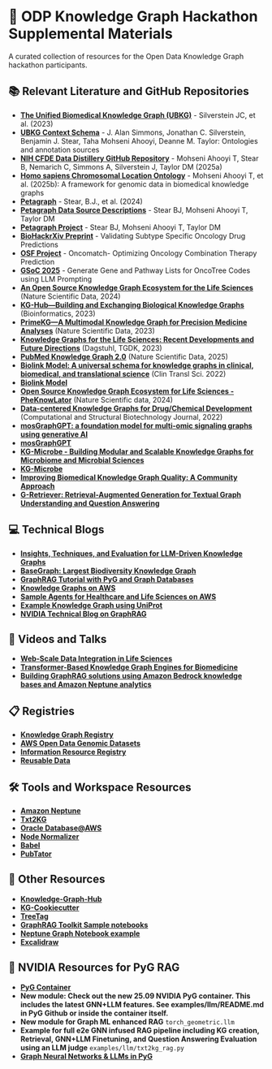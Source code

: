 # 🧬 ODP Knowledge Graph Hackathon Supplemental Materials

A curated collection of resources for the Open Data Knowledge Graph hackathon participants.

## 📚 Relevant Literature and GitHub Repositories

- **[The Unified Biomedical Knowledge Graph (UBKG)](https://github.com/x-atlas-consortia/ubkg-etl)** - Silverstein JC, et al. (2023)
- **[UBKG Context Schema](https://ubkg.docs.xconsortia.org/contexts/)** - J. Alan Simmons, Jonathan C. Silverstein, Benjamin J. Stear, Taha Mohseni Ahooyi, Deanne M. Taylor: Ontologies and annotation sources
- **[NIH CFDE Data Distillery GitHub Repository](https://github.com/nih-cfde/data-distillery)** - Mohseni Ahooyi T, Stear B, Nemarich C, Simmons A, Silverstein J, Taylor DM (2025a)
- **[Homo sapiens Chromosomal Location Ontology](https://doi.org/10.1038/s41597-024-04358-x)** - Mohseni Ahooyi T, et al. (2025b): A framework for genomic data in biomedical knowledge graphs
- **[Petagraph](https://doi.org/10.1038/s41597-024-04070-w)** - Stear, B.J., et al. (2024)
- **[Petagraph Data Source Descriptions](https://github.com/TaylorResearchLab/Petagraph/tree/main/Scientific_Data_2024)** - Stear BJ, Mohseni Ahooyi T, Taylor DM
- **[Petagraph Project](https://github.com/TaylorResearchLab/Petagraph)** - Stear BJ, Mohseni Ahooyi T, Taylor DM
- **[BioHackrXiv Preprint](https://osf.io/preprints/biohackrxiv/c5wtr_v1)** - Validating Subtype Specific Oncology Drug Predictions
- **[OSF Project](https://osf.io/vtq5f/download)** - Oncomatch- Optimizing Oncology Combination Therapy Prediction
- **[GSoC 2025](https://github.com/SuhasiniLulla/GSoC_2025)** - Generate Gene and Pathway Lists for OncoTree Codes using LLM Prompting
- **[An Open Source Knowledge Graph Ecosystem for the Life Sciences](https://www.nature.com/articles/s41597-024-03171-w)** (Nature Scientific Data, 2024)
- **[KG-Hub—Building and Exchanging Biological Knowledge Graphs](https://pmc.ncbi.nlm.nih.gov/articles/PMC10336030/)** (Bioinformatics, 2023)
- **[PrimeKG—A Multimodal Knowledge Graph for Precision Medicine Analyses](https://www.nature.com/articles/s41597-023-01960-3)** (Nature Scientific Data, 2023)
- **[Knowledge Graphs for the Life Sciences: Recent Developments and Future Directions](https://drops.dagstuhl.de/entities/document/10.4230/TGDK.1.1.5)** (Dagstuhl, TGDK, 2023)
- **[PubMed Knowledge Graph 2.0](https://www.nature.com/articles/s41597-025-05343-8)** (Nature Scientific Data, 2025)
- **[Biolink Model: A universal schema for knowledge graphs in clinical, biomedical, and translational science](https://ascpt.onlinelibrary.wiley.com/doi/10.1111/cts.13302)** (Clin Transl Sci. 2022)
- **[Biolink Model](https://biolink.github.io/biolink-model/)**
- **[Open Source Knowledge Graph Ecosystem for Life Sciences - PheKnowLator](https://pubmed.ncbi.nlm.nih.gov/38605048/)** (Nature Scientific data, 2024)
- **[Data-centered Knowledge Graphs for Drug/Chemical Development](https://www.sciencedirect.com/science/article/pii/S2001037022003956)** (Computational and Structural Biotechnology Journal, 2022)
- **[mosGraphGPT: a foundation model for multi-omic signaling graphs using generative AI](https://pmc.ncbi.nlm.nih.gov/articles/PMC11326168/)**
- **[mosGraphGPT](https://github.com/FuhaiLiAiLab/mosGraphGPT)**
- **[KG-Microbe - Building Modular and Scalable Knowledge Graphs for Microbiome and Microbial Sciences](https://www.biorxiv.org/content/10.1101/2025.02.24.639989v1)** 
- **[KG-Microbe](https://github.com/Knowledge-Graph-Hub/kg-microbe)**
- **[Improving Biomedical Knowledge Graph Quality: A Community Approach](https://arxiv.org/abs/2508.21774)**
- **[G-Retriever: Retrieval-Augmented Generation for Textual Graph Understanding and Question Answering](https://arxiv.org/pdf/2402.07630)**

## 💻 Technical Blogs

- **[Insights, Techniques, and Evaluation for LLM-Driven Knowledge Graphs](https://developer.nvidia.com/blog/insights-techniques-and-evaluation-for-llm-driven-knowledge-graphs/)**
- **[BaseGraph: Largest Biodiversity Knowledge Graph](https://developer.nvidia.com/blog/breakthrough-in-functional-annotation-with-hifi-nn/)**
- **[GraphRAG Tutorial with PyG and Graph Databases](https://developer.nvidia.com/blog/boosting-qa-accuracy-with-graphrag-using-pyg-and-graph-databases/)**
- **[Knowledge Graphs on AWS](https://aws.amazon.com/neptune/knowledge-graphs-on-aws/)**
- **[Sample Agents for Healthcare and Life Sciences on AWS](https://aws-samples.github.io/amazon-bedrock-agents-healthcare-lifesciences/)**
- **[Example Knowledge Graph using UniProt](https://aws.amazon.com/blogs/industries/exploring-the-uniprot-protein-knowledgebase-with-aws-open-data-and-amazon-neptune/)**
- **[NVIDIA Technical Blog on GraphRAG](https://developer.nvidia.com/blog/boosting-qa-accuracy-with-graphrag-using-pyg-and-graph-databases/)**

## 🎥 Videos and Talks

- **[Web-Scale Data Integration in Life Sciences](https://www.youtube.com/watch?v=aeL2MBYy6_k&t=213s)**
- **[Transformer-Based Knowledge Graph Engines for Biomedicine](https://www.nvidia.com/en-us/on-demand/session/other2022-hcls22-s6/)**
- **[Building GraphRAG solutions using Amazon Bedrock knowledge bases and Amazon Neptune analytics](https://www.youtube.com/watch?v=jknn9ZW_23U)**

## 📋 Registries

- **[Knowledge Graph Registry](https://kghub.org/kg-registry/)**
- **[AWS Open Data Genomic Datasets](https://registry.opendata.aws/tag/genomic/)**
- **[Information Resource Registry](https://github.com/biolink/information-resource-registry)**
- **[Reusable Data](https://reusabledata.org/)**

## 🛠️ Tools and Workspace Resources

- **[Amazon Neptune](https://aws.amazon.com/neptune/)**
- **[Txt2KG](https://github.com/d1egoprog/Text2KG)**
- **[Oracle Database@AWS](https://aws.amazon.com/marketplace/pp/prodview-qks5dl3hr7nfw)**
- **[Node Normalizer](https://nodenormalization-sri.renci.org/)**
- **[Babel](https://github.com/NCATSTranslator/Babel)**
- **[PubTator](https://www.ncbi.nlm.nih.gov/research/pubtator3/)**

## 🔗 Other Resources

- **[Knowledge-Graph-Hub](https://github.com/Knowledge-Graph-Hub)**
- **[KG-Cookiecutter](https://github.com/Knowledge-Graph-Hub/kg-cookiecutter)**
- **[TreeTag](https://github.com/valleyofdawn/TreeTag)**
- **[GraphRAG Toolkit Sample notebooks](https://github.com/aws-samples/amazon-neptune-generative-ai-samples/blob/main/solutions/graphrag-toolkit/notebooks/Getting%20Started%20Guide%20to%20GraphRAG%20using%20the%20GraphRAG%20Toolkit.ipynb)**
- **[Neptune Graph Notebook example](https://docs.aws.amazon.com/neptune/latest/userguide/graph-notebooks.html)**
- **[Excalidraw](https://excalidraw.com/)**

## 🚀 NVIDIA Resources for PyG RAG

- **[PyG Container](https://catalog.ngc.nvidia.com/orgs/nvidia/containers/pyg/tags?version=25.09-py3)**
- **New module: Check out the new 25.09 NVIDIA PyG container. This includes the latest GNN+LLM features. See examples/llm/README.md in PyG Github or inside the container itself.**
- **New module for Graph ML enhanced RAG** `torch_geometric.llm`
- **Example for full e2e GNN infused RAG pipeline including KG creation, Retrieval, GNN+LLM Finetuning, and Question Answering Evaluation using an LLM judge** `examples/llm/txt2kg_rag.py`
- **[Graph Neural Networks & LLMs in PyG](https://www.nvidia.com/en-us/on-demand/session/other25-nv-0003/)**
